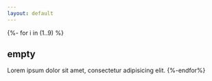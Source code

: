 ```yaml
---
layout: default
---
```


{%- for i in (1..9) %}
## empty

Lorem ipsum dolor sit amet, consectetur adipisicing elit.
{%-endfor%}